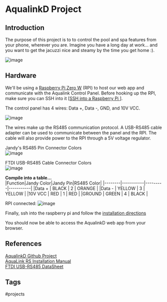 # AqualinkD Project

## Introduction
The purpose of this project is to to control the pool and spa features from your phone, wherever you are. Imagine you have a long day at work... and you want to get the jacuzzi nice and steamy by the time you get home :).

![image](../resources/zettel-images/202309091830/Sat_Sep_23_07:22:02_PM_PDT_2023.png)

## Hardware
We'll be using a [Raspberry Pi Zero W](https://www.raspberrypi.com/products/raspberry-pi-zero-2-w/) (RPI) to host our web app and communicate with the Aqualink Control Panel. Before hooking up the RPI, make sure you can SSH into it [[SSH into a Raspberry Pi ](../202206170251)].   

The control panel has 4 wires: Data +, Data -, GND, and 10V VCC.

![image](../resources/zettel-images/202309091830/Sat_Sep_23_07:22:36_PM_PDT_2023.png)

The wires make up the RS485 communication protocol. A USB-RS485 cable adapter can be used to communicate between the panel and the RPI. The cable will also provide power to the RPI through a 5V voltage regulator.   

Jandy's RS485 Pin Connector Colors  
![image](../resources/zettel-images/202309091830/Sat_Sep__9_11:52:41_AM_PDT_2023.png)

FTDI USB-RS485 Cable Connector Colors  
![image](../resources/zettel-images/202309091830/Sat_Sep__9_11:55:02_AM_PDT_2023.png)

**Compile into a table...**  
|Function|Jandy Color|Jandy Pin|RS485 Color|
|--------|-----------|---------|-----------|
|Data +  | BLACK     | 2       | ORANGE    |
|Data -  | YELLOW    | 3       | YELLOW    |
|10V VCC | RED       | 1       | RED       |
|GROUND  | GREEN     | 4       | BLACK     |

RPI connected:
![image](../resources/zettel-images/202309091830/Sat_Sep_23_07:23:07_PM_PDT_2023.png)

Finally, ssh into the raspberry pi and follow the [installation directions](https://github.com/sfeakes/AqualinkD)  

You should now be able to access the AqualinkD web app from your browser.  

## References
[AqualinkD Github Project](https://github.com/sfeakes/AqualinkD)  
[AquaLink RS Installation Manual](https://cdn.fluidrausa.com/-/media/zodiac/global/downloads/0748-91071/6594.pdf?rev=8ef7e65bffb247efb962fe23e434b87e)  
[FTDI USB-RS485 DataSheet](https://ftdichip.com/wp-content/uploads/2023/07/DS_USB_RS485_CABLES.pdf)  

## Tags
#projects
